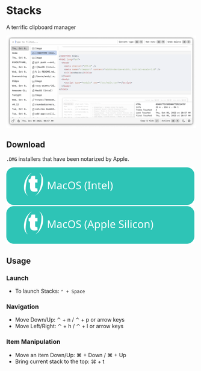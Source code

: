 # Stacks

A terrific clipboard manager

![screenshot](./docs/screenshots/screenshot.png)

## Download

`.DMG` installers that have been notarized by Apple.

[![MacOS (Intel)](docs/assets/MacOS-Intel.svg)](https://github.com/cablehead/stacks/releases/download/v0.13.1/Stacks_0.13.1_x86_64.dmg)
[![MacOS (Apple Silicon)](docs/assets/MacOS-Apple.Silicon.svg)](https://github.com/cablehead/stacks/releases/download/v0.13.1/Stacks_0.13.1_aarch64.dmg)

## Usage

### Launch
- To launch Stacks: <code>&#8963; + Space</code>

### Navigation
- Move Down/Up: &#8963; + n / &#8963; + p or arrow keys
- Move Left/Right: &#8963; + h / &#8963; + l or arrow keys

### Item Manipulation
- Move an item Down/Up: &#8984; + Down / &#8984; + Up
- Bring current stack to the top: &#8984; + t

